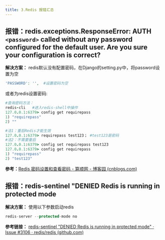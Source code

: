 ```yaml
---
title: 3.Redis 报错汇总
---
```

## 报错：redis.exceptions.ResponseError: AUTH `<password>` called without any password configured for the default user. Are you sure your configuration is correct?

**解决方案：** redis默认没有配置密码，在Django的setting.py中，将password设置为空

```php
'PASSWORD': '',  #设置密码为空
```

或者为redis设置密码:

```ruby
#查询密码方法：
redis-cli   #进入redis-shell中操作
127.0.0.1:6379> config get requirepass
1) "requirepass"
2) ""

#法1：重启Redis才能生效
127.0.0.1:6379> requirepass test123； #test123是密码 
#法2：不需要重启
127.0.0.1:6379> config set requirepass test123
127.0.0.1:6379> config get requirepass
1) "requirepass"
2) "test123"
```

**参考：**[Redis 密码设置和查看密码 - 算顺网 - 博客园 (](https://www.cnblogs.com/suanshun/p/7699084.html)[cnblogs.com](http://cnblogs.com/)[)](https://www.cnblogs.com/suanshun/p/7699084.html)

## 报错：**redis-sentinel "DENIED Redis is running in protected mode**

**解决方案：** 使用以下参数启动redis

```php
redis-server --protected-mode no
```

**参考链接：** [redis-sentinel &#34;DENIED Redis is running in protected mode&#34; · Issue #3106 · redis/redis (](https://github.com/redis/redis/issues/3106)[github.com](http://github.com/)[)](https://github.com/redis/redis/issues/3106)
